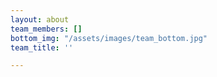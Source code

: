```yaml
---
layout: about
team_members: []
bottom_img: "/assets/images/team_bottom.jpg"
team_title: ''

---
```

